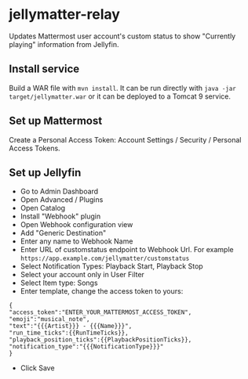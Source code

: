 # jellymatter-relay

Updates Mattermost user account's custom status to show "Currently playing" information from Jellyfin.

## Install service

Build a WAR file with `mvn install`. It can be run directly with `java -jar target/jellymatter.war` or it can be deployed to a Tomcat 9 service.

## Set up Mattermost

Create a Personal Access Token: Account Settings / Security / Personal Access Tokens.

## Set up Jellyfin

* Go to Admin Dashboard
* Open Advanced / Plugins
* Open Catalog
* Install "Webhook" plugin
* Open Webhook configuration view
* Add "Generic Destination"
* Enter any name to Webhook Name
* Enter URL of customstatus endpoint to Webhook Url. For example `https://app.example.com/jellymatter/customstatus`
* Select Notification Types: Playback Start, Playback Stop
* Select your account only in User Filter
* Select Item type: Songs
* Enter template, change the access token to yours:

```
{
"access_token":"ENTER_YOUR_MATTERMOST_ACCESS_TOKEN",
"emoji":"musical_note",
"text":"{{{Artist}}} - {{{Name}}}",
"run_time_ticks":{{RunTimeTicks}},
"playback_position_ticks":{{PlaybackPositionTicks}},
"notification_type":"{{{NotificationType}}}"
}
```
* Click Save

